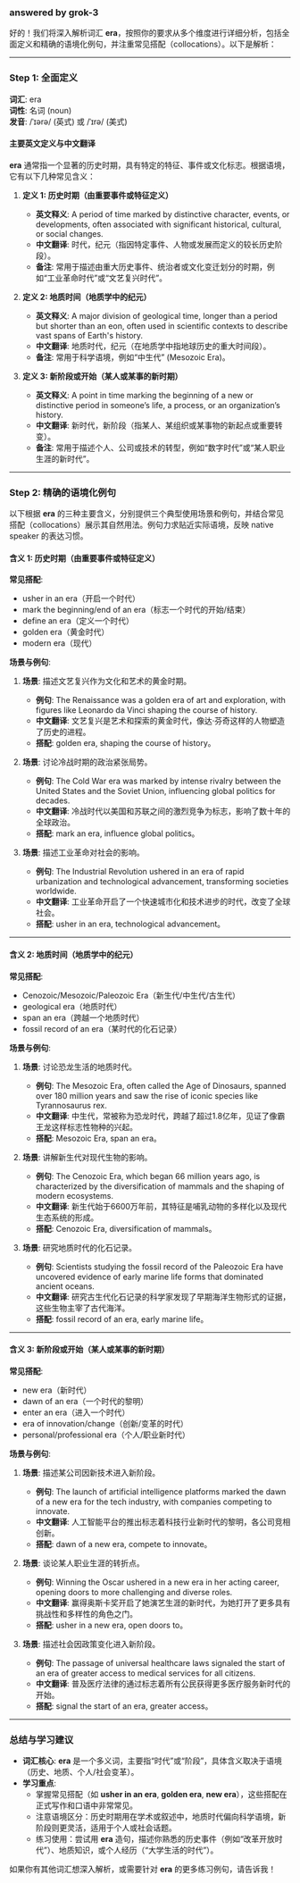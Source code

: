 ### answered by grok-3
好的！我们将深入解析词汇 **era**，按照你的要求从多个维度进行详细分析，包括全面定义和精确的语境化例句，并注重常见搭配（collocations）。以下是解析：

---

### Step 1: 全面定义

**词汇**: era  
**词性**: 名词 (noun)  
**发音**: /ˈɪərə/ (英式) 或 /ˈɪrə/ (美式)

#### 主要英文定义与中文翻译
**era** 通常指一个显著的历史时期，具有特定的特征、事件或文化标志。根据语境，它有以下几种常见含义：

1. **定义 1: 历史时期（由重要事件或特征定义）**  
   - **英文释义**: A period of time marked by distinctive character, events, or developments, often associated with significant historical, cultural, or social changes.  
   - **中文翻译**: 时代，纪元（指因特定事件、人物或发展而定义的较长历史阶段）。  
   - **备注**: 常用于描述由重大历史事件、统治者或文化变迁划分的时期，例如“工业革命时代”或“文艺复兴时代”。

2. **定义 2: 地质时间（地质学中的纪元）**  
   - **英文释义**: A major division of geological time, longer than a period but shorter than an eon, often used in scientific contexts to describe vast spans of Earth's history.  
   - **中文翻译**: 地质时代，纪元（在地质学中指地球历史的重大时间段）。  
   - **备注**: 常用于科学语境，例如“中生代” (Mesozoic Era)。

3. **定义 3: 新阶段或开始（某人或某事的新时期）**  
   - **英文释义**: A point in time marking the beginning of a new or distinctive period in someone’s life, a process, or an organization’s history.  
   - **中文翻译**: 新时代，新阶段（指某人、某组织或某事物的新起点或重要转变）。  
   - **备注**: 常用于描述个人、公司或技术的转型，例如“数字时代”或“某人职业生涯的新时代”。

---

### Step 2: 精确的语境化例句

以下根据 **era** 的三种主要含义，分别提供三个典型使用场景和例句，并结合常见搭配（collocations）展示其自然用法。例句力求贴近实际语境，反映 native speaker 的表达习惯。

#### 含义 1: 历史时期（由重要事件或特征定义）
**常见搭配**:  
- usher in an era（开启一个时代）  
- mark the beginning/end of an era（标志一个时代的开始/结束）  
- define an era（定义一个时代）  
- golden era（黄金时代）  
- modern era（现代）  

**场景与例句**:

1. **场景**: 描述文艺复兴作为文化和艺术的黄金时期。  
   - **例句**: The Renaissance was a golden era of art and exploration, with figures like Leonardo da Vinci shaping the course of history.  
   - **中文翻译**: 文艺复兴是艺术和探索的黄金时代，像达·芬奇这样的人物塑造了历史的进程。  
   - **搭配**: golden era, shaping the course of history。

2. **场景**: 讨论冷战时期的政治紧张局势。  
   - **例句**: The Cold War era was marked by intense rivalry between the United States and the Soviet Union, influencing global politics for decades.  
   - **中文翻译**: 冷战时代以美国和苏联之间的激烈竞争为标志，影响了数十年的全球政治。  
   - **搭配**: mark an era, influence global politics。

3. **场景**: 描述工业革命对社会的影响。  
   - **例句**: The Industrial Revolution ushered in an era of rapid urbanization and technological advancement, transforming societies worldwide.  
   - **中文翻译**: 工业革命开启了一个快速城市化和技术进步的时代，改变了全球社会。  
   - **搭配**: usher in an era, technological advancement。

---

#### 含义 2: 地质时间（地质学中的纪元）
**常见搭配**:  
- Cenozoic/Mesozoic/Paleozoic Era（新生代/中生代/古生代）  
- geological era（地质时代）  
- span an era（跨越一个地质时代）  
- fossil record of an era（某时代的化石记录）  

**场景与例句**:

1. **场景**: 讨论恐龙生活的地质时代。  
   - **例句**: The Mesozoic Era, often called the Age of Dinosaurs, spanned over 180 million years and saw the rise of iconic species like Tyrannosaurus rex.  
   - **中文翻译**: 中生代，常被称为恐龙时代，跨越了超过1.8亿年，见证了像霸王龙这样标志性物种的兴起。  
   - **搭配**: Mesozoic Era, span an era。

2. **场景**: 讲解新生代对现代生物的影响。  
   - **例句**: The Cenozoic Era, which began 66 million years ago, is characterized by the diversification of mammals and the shaping of modern ecosystems.  
   - **中文翻译**: 新生代始于6600万年前，其特征是哺乳动物的多样化以及现代生态系统的形成。  
   - **搭配**: Cenozoic Era, diversification of mammals。

3. **场景**: 研究地质时代的化石记录。  
   - **例句**: Scientists studying the fossil record of the Paleozoic Era have uncovered evidence of early marine life forms that dominated ancient oceans.  
   - **中文翻译**: 研究古生代化石记录的科学家发现了早期海洋生物形式的证据，这些生物主宰了古代海洋。  
   - **搭配**: fossil record of an era, early marine life。

---

#### 含义 3: 新阶段或开始（某人或某事的新时期）
**常见搭配**:  
- new era（新时代）  
- dawn of an era（一个时代的黎明）  
- enter an era（进入一个时代）  
- era of innovation/change（创新/变革的时代）  
- personal/professional era（个人/职业新时代）  

**场景与例句**:

1. **场景**: 描述某公司因新技术进入新阶段。  
   - **例句**: The launch of artificial intelligence platforms marked the dawn of a new era for the tech industry, with companies competing to innovate.  
   - **中文翻译**: 人工智能平台的推出标志着科技行业新时代的黎明，各公司竞相创新。  
   - **搭配**: dawn of a new era, compete to innovate。

2. **场景**: 谈论某人职业生涯的转折点。  
   - **例句**: Winning the Oscar ushered in a new era in her acting career, opening doors to more challenging and diverse roles.  
   - **中文翻译**: 赢得奥斯卡奖开启了她演艺生涯的新时代，为她打开了更多具有挑战性和多样性的角色之门。  
   - **搭配**: usher in a new era, open doors to。

3. **场景**: 描述社会因政策变化进入新阶段。  
   - **例句**: The passage of universal healthcare laws signaled the start of an era of greater access to medical services for all citizens.  
   - **中文翻译**: 普及医疗法律的通过标志着所有公民获得更多医疗服务新时代的开始。  
   - **搭配**: signal the start of an era, greater access。

---

### 总结与学习建议
- **词汇核心**: **era** 是一个多义词，主要指“时代”或“阶段”，具体含义取决于语境（历史、地质、个人/社会变革）。  
- **学习重点**:  
  - 掌握常见搭配（如 **usher in an era**, **golden era**, **new era**），这些搭配在正式写作和口语中非常常见。  
  - 注意语境区分：历史时期用在学术或叙述中，地质时代偏向科学语境，新阶段则更灵活，适用于个人或社会话题。  
  - 练习使用：尝试用 **era** 造句，描述你熟悉的历史事件（例如“改革开放时代”）、地质知识，或个人经历（“大学生活的时代”）。  

如果你有其他词汇想深入解析，或需要针对 **era** 的更多练习例句，请告诉我！